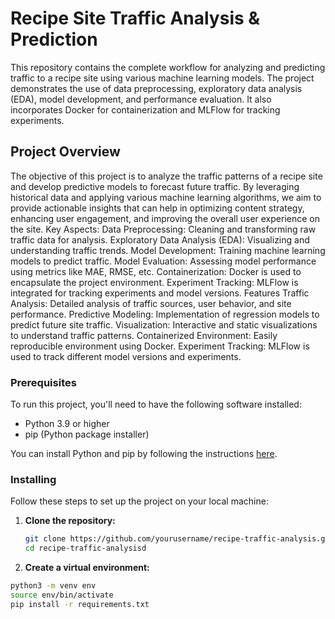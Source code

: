 # Recipe Site Traffic Analysis & Prediction

This repository contains the complete workflow for analyzing and predicting traffic to a recipe site using various machine learning models. The project demonstrates the use of data preprocessing, exploratory data analysis (EDA), model development, and performance evaluation. It also incorporates Docker for containerization and MLFlow for tracking experiments.

## Project Overview

The objective of this project is to analyze the traffic patterns of a recipe site and develop predictive models to forecast future traffic. By leveraging historical data and applying various machine learning algorithms, we aim to provide actionable insights that can help in optimizing content strategy, enhancing user engagement, and improving the overall user experience on the site.
Key Aspects:
Data Preprocessing: Cleaning and transforming raw traffic data for analysis.
Exploratory Data Analysis (EDA): Visualizing and understanding traffic trends.
Model Development: Training machine learning models to predict traffic.
Model Evaluation: Assessing model performance using metrics like MAE, RMSE, etc.
Containerization: Docker is used to encapsulate the project environment.
Experiment Tracking: MLFlow is integrated for tracking experiments and model versions.
Features
Traffic Analysis: Detailed analysis of traffic sources, user behavior, and site performance.
Predictive Modeling: Implementation of regression models to predict future site traffic.
Visualization: Interactive and static visualizations to understand traffic patterns.
Containerized Environment: Easily reproducible environment using Docker.
Experiment Tracking: MLFlow is used to track different model versions and experiments.

### Prerequisites

To run this project, you'll need to have the following software installed:

- Python 3.9 or higher
- pip (Python package installer)

You can install Python and pip by following the instructions [here](https://www.python.org/downloads/).

### Installing

Follow these steps to set up the project on your local machine:

1. **Clone the repository:**

   ```bash
   git clone https://github.com/yourusername/recipe-traffic-analysis.git
   cd recipe-traffic-analysisd

2. **Create a virtual environment:**

```bash
python3 -m venv env
source env/bin/activate
pip install -r requirements.txt



